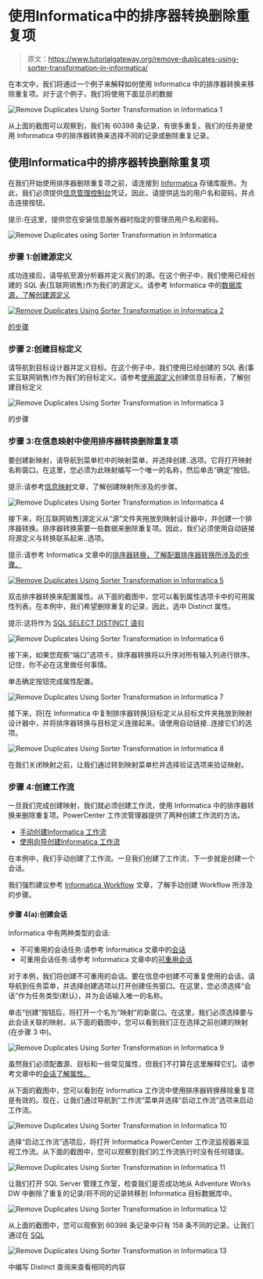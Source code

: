 # 使用Informatica中的排序器转换删除重复项

> 原文：<https://www.tutorialgateway.org/remove-duplicates-using-sorter-transformation-in-informatica/>

在本文中，我们将通过一个例子来解释如何使用 Informatica 中的排序器转换来移除重复项。对于这个例子，我们将使用下面显示的数据

![Remove Duplicates Using Sorter Transformation in Informatica 1](img/c7e0ce6babb7b6e82f13f0d46e5db0a1.png)

从上面的截图可以观察到，我们有 60398 条记录，有很多重复。我们的任务是使用 Informatica 中的排序器转换来选择不同的记录或删除重复记录。

## 使用Informatica中的排序器转换删除重复项

在我们开始使用排序器删除重复项之前，请连接到 [Informatica](https://www.tutorialgateway.org/informatica/) 存储库服务。为此，我们必须提供[信息管理控制台](https://www.tutorialgateway.org/informatica-admin-console/)凭证。因此，请提供适当的用户名和密码，并点击连接按钮。

提示:在这里，提供您在安装信息服务器时指定的管理员用户名和密码。

![Remove Duplicates using Sorter Transformation in Informatica](img/94f8d80d63361b2bfd960a0a92f0d45f.png)

### 步骤 1:创建源定义

成功连接后，请导航至源分析器并定义我们的源。在这个例子中，我们使用已经创建的 SQL 表(互联网销售)作为我们的源定义。请参考 Informatica 中的[数据库源，了解创建源定义](https://www.tutorialgateway.org/database-source-in-informatica/)

[![Remove Duplicates Using Sorter Transformation in Informatica 2](img/aa4d1dfd6e3f0c3ba6a8a47fae2f66a5.png)](https://www.tutorialgateway.org/database-source-in-informatica/)

[的步骤](https://www.tutorialgateway.org/database-source-in-informatica/)

### 步骤 2:创建目标定义

请导航到目标设计器并定义目标。在这个例子中，我们使用已经创建的 SQL 表(事实互联网销售)作为我们的目标定义。请参考[使用源定义](https://www.tutorialgateway.org/create-informatica-target-table-using-source-definition/)创建信息目标表，了解创建目标定义

![Remove Duplicates Using Sorter Transformation in Informatica 3](img/f3123cb18bf8215467be491d1d79b510.png)

的步骤

### 步骤 3:在信息映射中使用排序器转换删除重复项

要创建新映射，请导航到菜单栏中的映射菜单，并选择创建..选项。它将打开映射名称窗口。在这里，您必须为此映射编写一个唯一的名称，然后单击“确定”按钮。

提示:请参考[信息映射](https://www.tutorialgateway.org/informatica-mapping/)文章，了解创建映射所涉及的步骤。

![Remove Duplicates Using Sorter Transformation in Informatica 4](img/58c02113eebe6d479116a00f731b0bdb.png)

接下来，将[互联网销售]源定义从“源”文件夹拖放到映射设计器中，并创建一个排序器转换。排序器转换需要一些数据来删除重复项。因此，我们必须使用自动链接将源定义与转换联系起来..选项。

提示:请参考 Informatica 文章中的[排序器转换，了解配置排序器转换所涉及的步骤。](https://www.tutorialgateway.org/sorter-transformation-in-informatica/)

[![Remove Duplicates Using Sorter Transformation in Informatica 5](img/66cdb81d8ac417c277ca6ef66f2066e8.png)](https://www.tutorialgateway.org/sorter-transformation-in-informatica/)

双击排序器转换来配置属性。从下面的截图中，您可以看到属性选项卡中的可用属性列表。在本例中，我们希望删除重复的记录，因此，选中 Distinct 属性。

提示:这将作为 [SQL SELECT DISTINCT 语句](https://www.tutorialgateway.org/sql-select-distinct-statement/)

![Remove Duplicates Using Sorter Transformation in Informatica 6](img/1711b4f3e4ab7cc58590989b7c19fdcf.png)

接下来，如果您观察“端口”选项卡，排序器转换将以升序对所有输入列进行排序。记住，你不必在这里做任何事情。

单击确定按钮完成属性配置。

![Remove Duplicates Using Sorter Transformation in Informatica 7](img/af353c46721d67d4c8e1df3622a44188.png)

接下来，将[在 Informatica 中复制排序器转换]目标定义从目标文件夹拖放到映射设计器中，并将排序器转换与目标定义连接起来。请使用自动链接..连接它们的选项。

![Remove Duplicates Using Sorter Transformation in Informatica 8](img/856d92dd5c255a26f0e764f643c124af.png)

在我们关闭映射之前，让我们通过转到映射菜单栏并选择验证选项来验证映射。

### 步骤 4:创建工作流

一旦我们完成创建映射，我们就必须创建工作流，使用 Informatica 中的排序器转换来删除重复项。PowerCenter 工作流管理器提供了两种创建工作流的方法。

*   [手动创建Informatica 工作流](https://www.tutorialgateway.org/informatica-workflow/)
*   [使用向导创建Informatica 工作流](https://www.tutorialgateway.org/informatica-workflow-using-wizard/)

在本例中，我们手动创建了工作流。一旦我们创建了工作流，下一步就是创建一个会话。

我们强烈建议参考 [Informatica Workflow](https://www.tutorialgateway.org/informatica-workflow/) 文章，了解手动创建 Workflow 所涉及的步骤。

#### 步骤 4(a):创建会话

Informatica 中有两种类型的会话:

*   不可重用的会话任务:请参考 Informatica 文章中的[会话](https://www.tutorialgateway.org/session-in-informatica/)
*   可重用会话任务:请参考 Informatica 文章中的[可重用会话](https://www.tutorialgateway.org/reusable-session-in-informatica/)

对于本例，我们将创建不可重用的会话。要在信息中创建不可重复使用的会话，请导航到任务菜单，并选择创建选项以打开创建任务窗口。在这里，您必须选择“会话”作为任务类型(默认)，并为会话输入唯一的名称。

单击“创建”按钮后，将打开一个名为“映射”的新窗口。在这里，我们必须选择要与此会话关联的映射。从下面的截图中，您可以看到我们正在选择之前创建的映射(在步骤 3 中)。

![Remove Duplicates Using Sorter Transformation in Informatica 9](img/5d7fa53a64a62bd6c665c5ecb44cb569.png)

虽然我们必须配置源、目标和一些常见属性，但我们不打算在这里解释它们。请参考文章中的[会话了解属性。](https://www.tutorialgateway.org/session-in-informatica/)

从下面的截图中，您可以看到在 Informatica 工作流中使用排序器转换移除重复项是有效的。现在，让我们通过导航到“工作流”菜单并选择“启动工作流”选项来启动工作流。

![Remove Duplicates Using Sorter Transformation in Informatica 10](img/29b15af15177142e17d3e9c3a7d3b218.png)

选择“启动工作流”选项后，将打开 Informatica PowerCenter 工作流监视器来监视工作流。从下面的截图中，您可以观察到我们的工作流执行时没有任何错误。

![Remove Duplicates Using Sorter Transformation in Informatica 11](img/69a2c6446a81572ae713214ed01cdcbe.png)

让我们打开 SQL Server 管理工作室，检查我们是否成功地从 Adventure Works DW 中删除了重复的记录/将不同的记录转移到 Informatica 目标数据库中。

![Remove Duplicates Using Sorter Transformation in Informatica 12](img/a10b0a58c50f6a70787cb75c00547356.png)

从上面的截图中，您可以观察到 60398 条记录中只有 158 条不同的记录。让我们通过在 [SQL](https://www.tutorialgateway.org/sql/)

![Remove Duplicates Using Sorter Transformation in Informatica 13](img/5723cce4dc02709bf15be01ddd054db7.png)

中编写 Distinct 查询来查看相同的内容